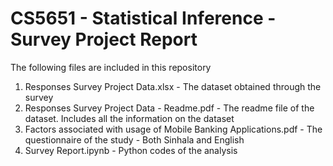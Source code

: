 # CS5651 - Statistical Inference - Survey Project Report

The following files are included in this repository

1. Responses Survey Project Data.xlsx - The dataset obtained through the survey
2. Responses Survey Project Data - Readme.pdf - The readme file of the dataset. Includes all the information on the dataset
3. Factors associated with usage of Mobile Banking Applications.pdf - The questionnaire of the study - Both Sinhala and English
4. Survey Report.ipynb - Python codes of the analysis 
